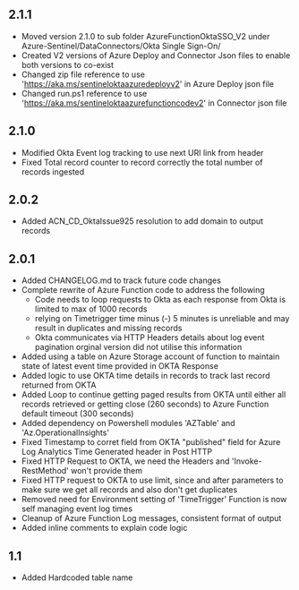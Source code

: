 ## 2.1.1
- Moved version 2.1.0 to sub folder AzureFunctionOktaSSO_V2 under Azure-Sentinel/DataConnectors/Okta Single Sign-On/
- Created V2 versions of Azure Deploy and Connector Json files to enable both versions to co-exist
- Changed zip file reference to use 'https://aka.ms/sentineloktaazuredeployv2' in Azure Deploy json file
- Changed run.ps1 reference to use 'https://aka.ms/sentineloktaazurefunctioncodev2' in Connector json file

## 2.1.0
- Modified Okta Event log tracking to use next URI link from header
- Fixed Total record counter to record correctly the total number of records ingested

## 2.0.2
- Added  ACN_CD_OktaIssue925 resolution to add domain to output records

## 2.0.1
- Added CHANGELOG.md to track future code changes
- Complete rewrite of Azure Function code to address the following
    - Code needs to loop requests to Okta as each response from Okta is limited to max of 1000 records
    - relying on Timetrigger time minus (-) 5 minutes is unreliable and may result in duplicates and missing records
    - Okta communicates via HTTP Headers details about log event pagination orginal version did not utilise this information
- Added using a table on Azure Storage account of function to maintain state of latest event time provided in OKTA Response 
- Added logic to use OKTA time details in records to track last record returned from OKTA
- Added Loop to continue getting paged results from OKTA until either all records retrieved or getting close (260 seconds) to Azure Function default timeout (300 seconds)
- Added dependency on Powershell modules 'AZTable' and 'Az.OperationalInsights'
- Fixed Timestamp to corret field from OKTA "published" field for Azure Log Analytics Time Generated header in Post HTTP
- Fixed HTTP Request to OKTA, we need the Headers and 'Invoke-RestMethod' won't provide them
- Fixed HTTP request to OKTA to use limit, since and after parameters to make sure we get all records and also don't get duplicates
- Removed need for Environment setting of 'TimeTrigger' Function is now self managing event log times
- Cleanup of Azure Function Log messages, consistent format of output
- Added inline comments to explain code logic

## 1.1
- Added Hardcoded table name